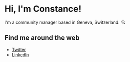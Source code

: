 # Hi, I'm Constance!

I'm a community manager based in Geneva, Switzerland. 💘

## Find me around the web 

 - [Twitter](https://twitter.com/constanceraffy) 
 - [LinkedIn](https://www.linkedin.com/in/constance-raffy/)
